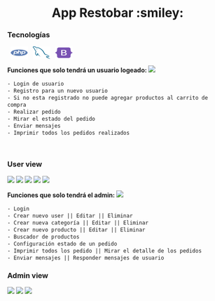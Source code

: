 <div>
  <div>
    <h1 align="center">App Restobar :smiley:</h1>
  </div>
  
  <div>
    <h3>Tecnologías</h3>
    <code> <img align="center" alt="Rafa-Ts" height="30" width="40" src="https://raw.githubusercontent.com/devicons/devicon/master/icons/php/php-plain.svg"></code>
    <code> <img align="center" alt="Rafa-Ts" height="30" width="40" src="https://raw.githubusercontent.com/devicons/devicon/master/icons/mysql/mysql-plain.svg"></code>
    <code> <img align="center" alt="Rafa-Js" height="30" width="40" src="https://raw.githubusercontent.com/devicons/devicon/master/icons/bootstrap/bootstrap-plain.svg"></code>
  </div>
  
  **Funciones que solo tendrá un usuario logeado: 
  <a  href="https://restobarvilla.000webhostapp.com/" target="_blank"><img src="https://img.shields.io/badge/view-001847?style=for-the-badge&logo=view&logoColor=white" target="_blank"></a>**
  <!--START_SECTION:waka-->
  ```text
  - Login de usuario
  - Registro para un nuevo usuario
  - Si no esta registrado no puede agregar productos al carrito de compra
  - Realizar pedido
  - Mirar el estado del pedido
  - Enviar mensajes
  - Imprimir todos los pedidos realizados   
  ```
  <!--END_SECTION:waka-->
  
  
</div>
<br>
<div>
  <h3 >User view</h3>
</div>
<img src="https://user-images.githubusercontent.com/54756448/149158535-f09eaf7b-1c5b-427c-bcfa-51b4aa780cc1.png" />
<img src="https://user-images.githubusercontent.com/54756448/149162932-900bb92a-7564-447b-b128-225e4656f203.png" />
<img src="https://user-images.githubusercontent.com/54756448/149163209-e05eb4bf-d719-4456-ba5b-5f02861ca37c.png" />
<img src="https://user-images.githubusercontent.com/54756448/149163427-ba959dce-2fa7-45e9-9cda-dd34332aa7d2.png" />
<img src="https://user-images.githubusercontent.com/54756448/149163625-d1059102-972a-4cf1-b2d8-ea08c4ea5276.png" />


**Funciones que solo tendrá el admin: 
  <a  href="https://restobarvilla.000webhostapp.com/" target="_blank"><img src="https://img.shields.io/badge/view-001847?style=for-the-badge&logo=view&logoColor=white" target="_blank"></a>**
  <!--START_SECTION:waka-->
  ```text
  - Login
  - Crear nuevo user || Editar || Eliminar
  - Crear nueva categoría || Editar || Eliminar
  - Crear nuevo producto || Editar || Eliminar
  - Buscador de productos 
  - Configuración estado de un pedido
  - Imprimir todos los pedido || Mirar el detalle de los pedidos
  - Enviar mensajes || Responder mensajes de usuario
  ```
  <!--END_SECTION:waka-->
  
<div>
  <h3 >Admin view</h3>
</div>
<img src="https://user-images.githubusercontent.com/54756448/149169486-8415c0bc-84a0-4f29-8d68-d4256738773c.png" />
<img src="https://user-images.githubusercontent.com/54756448/149169787-eeb9ca8b-6d83-4f0e-9693-1ab53b0f5cfc.png" />
<img src="https://user-images.githubusercontent.com/54756448/149170052-0104a51e-7910-4e6d-9a78-c55ee3a3e5b1.png" />
